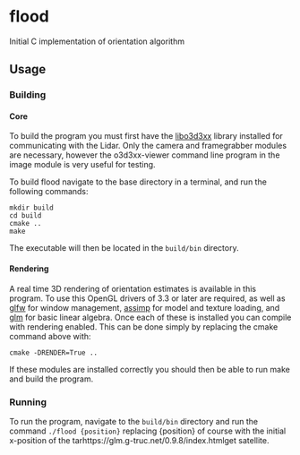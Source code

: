 # flood

Initial C implementation of orientation algorithm

## Usage
### Building
#### Core
To build the program you must first have the [libo3d3xx](https://github.com/lovepark/libo3d3xx) library installed for communicating with the Lidar. Only the camera and framegrabber modules are necessary, however the o3d3xx-viewer command line program in the image module is very useful for testing.

To build flood navigate to the base directory in a terminal, and run the following commands:

```
mkdir build
cd build
cmake ..
make
```
The executable will then be located in the `build/bin` directory.

#### Rendering
A real time 3D rendering of orientation estimates is available in this program. To use this OpenGL drivers of 3.3 or later are required, as well as [glfw](https://github.com/glfw/glfw) for window management, [assimp](https://github.com/assimp/assimp) for model and texture loading, and [glm](https://glm.g-truc.net/0.9.8/index.html) for basic linear algebra. Once each of these is installed you can compile with rendering enabled. This can be done simply by replacing the cmake command above with:

```
cmake -DRENDER=True ..
```
If these modules are installed correctly you should then be able to run make and build the program.

### Running
To run the program, navigate to the `build/bin` directory and run the command `./flood {position}` replacing {position} of course with the initial x-position of the tarhttps://glm.g-truc.net/0.9.8/index.htmlget satellite.
